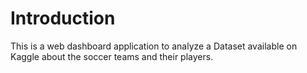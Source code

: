 # Introduction
This is a web dashboard application to analyze a Dataset available on Kaggle about the soccer teams and their players.